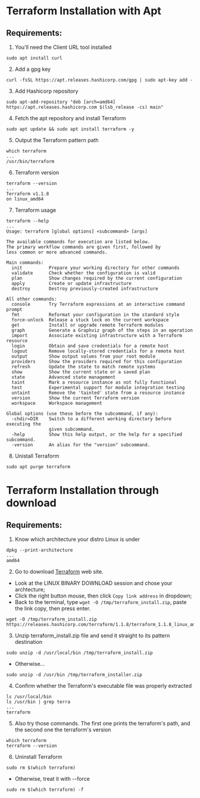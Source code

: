 # Terraform Installation with Apt
## Requirements: 
1. You'll need the Client URL tool installed 
```
sudo apt install curl
```
2. Add a gpg key
```
curl -fsSL https://apt.releases.hashicorp.com/gpg | sudo apt-key add -
```
3. Add Hashicorp repository
```
sudo apt-add-repository "deb [arch=amd64] https://apt.releases.hashicorp.com $(lsb_release -cs) main"
```
4. Fetch the apt repository and install Terraform
```
sudo apt update && sudo apt install terraform -y
```
5.  Output the Terraform pattern path
```
which terraform
...
/usr/bin/terraform
```
6. Terraform version
```
terraform --version
...
Terraform v1.1.8
on linux_amd64
```
7. Terraform usage
```
terraform --help
...
Usage: terraform [global options] <subcommand> [args]

The available commands for execution are listed below.
The primary workflow commands are given first, followed by
less common or more advanced commands.

Main commands:
  init          Prepare your working directory for other commands
  validate      Check whether the configuration is valid
  plan          Show changes required by the current configuration
  apply         Create or update infrastructure
  destroy       Destroy previously-created infrastructure

All other commands:
  console       Try Terraform expressions at an interactive command prompt
  fmt           Reformat your configuration in the standard style
  force-unlock  Release a stuck lock on the current workspace
  get           Install or upgrade remote Terraform modules
  graph         Generate a Graphviz graph of the steps in an operation
  import        Associate existing infrastructure with a Terraform resource
  login         Obtain and save credentials for a remote host
  logout        Remove locally-stored credentials for a remote host
  output        Show output values from your root module
  providers     Show the providers required for this configuration
  refresh       Update the state to match remote systems
  show          Show the current state or a saved plan
  state         Advanced state management
  taint         Mark a resource instance as not fully functional
  test          Experimental support for module integration testing
  untaint       Remove the 'tainted' state from a resource instance
  version       Show the current Terraform version
  workspace     Workspace management

Global options (use these before the subcommand, if any):
  -chdir=DIR    Switch to a different working directory before executing the
                given subcommand.
  -help         Show this help output, or the help for a specified subcommand.
  -version      An alias for the "version" subcommand.
```
8. Unistall Terraform
```
sudo apt purge terraform
```
# Terraform Installation through download
## Requirements:
1. Know which architecture your distro Linux is under
```
dpkg --print-architecture
...
amd64
```
2. Go to download [Terraform](https://www.terraform.io/downloads) web site. 
- Look at the LINUX BINARY DOWNLOAD session and chose your archtecture;
- Click the right button mouse, then click `Copy link address` in dropdown;
- Back to the terminal, type `wget -O /tmp/terraform_install.zip`, paste the link copy, then press enter.
```
wget -O /tmp/terraform_install.zip https://releases.hashicorp.com/terraform/1.1.8/terraform_1.1.8_linux_amd64.zip
```
3. Unzip terraform_install.zip file and send it straight to its pattern destination
```
sudo unzip -d /usr/local/bin /tmp/terraform_install.zip
```
- Otherwise...
```
sudo unzip -d /usr/bin /tmp/terraform_installer.zip
```
4. Confirm whether the Terraform's executable file was properly extracted
```
ls /usr/local/bin
ls /usr/bin | grep terra
...
terraform
```
5. Also try those commands. The first one prints the terraform's path, and the second one the terraform's version
```
which terraform
terraform --version
```
6. Uninstall Terraform
```
sudo rm $(which terraform)
```
- Otherwise, treat it with --force
```
sudo rm $(which terraform) -f
```
